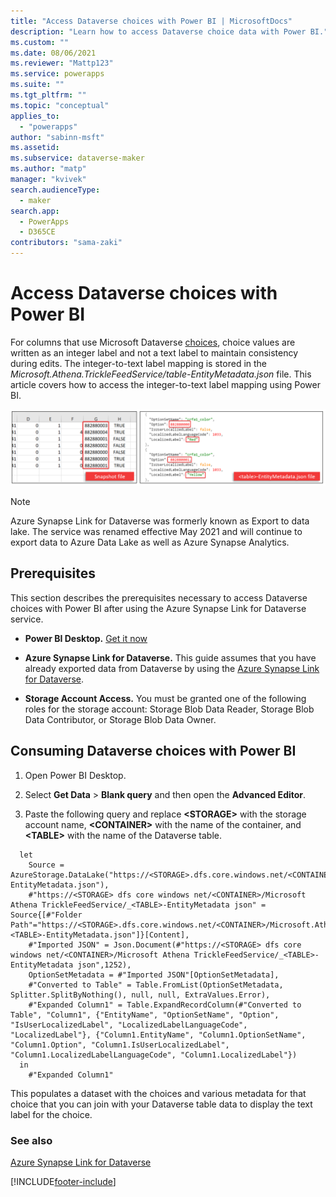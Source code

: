 ```yaml
---
title: "Access Dataverse choices with Power BI | MicrosoftDocs"
description: "Learn how to access Dataverse choice data with Power BI."
ms.custom: ""
ms.date: 08/06/2021
ms.reviewer: "Mattp123"
ms.service: powerapps
ms.suite: ""
ms.tgt_pltfrm: ""
ms.topic: "conceptual"
applies_to: 
  - "powerapps"
author: "sabinn-msft"
ms.assetid: 
ms.subservice: dataverse-maker
ms.author: "matp"
manager: "kvivek"
search.audienceType: 
  - maker
search.app: 
  - PowerApps
  - D365CE
contributors: "sama-zaki"
---
```


# Access Dataverse choices with Power BI



For columns that use Microsoft Dataverse [choices](/powerapps/maker/data-platform/create-edit-global-option-sets), choice values are written as an integer label and not a text label to maintain consistency during edits. The integer-to-text label mapping is stored in the *Microsoft.Athena.TrickleFeedService/table-EntityMetadata.json* file. This article covers how to access the integer-to-text label mapping using Power BI.

![Access option set.](media/access-option-set.png "Access option set")

> [!NOTE]
> Azure Synapse Link for Dataverse was formerly known as Export to data lake. The service was renamed effective May 2021 and will continue to export data to Azure Data Lake as well as Azure Synapse Analytics.

## Prerequisites

This section describes the prerequisites necessary to access Dataverse choices with Power BI after using the Azure Synapse Link for Dataverse service.

- **Power BI Desktop.** [Get it now](https://powerbi.microsoft.com/downloads/)

- **Azure Synapse Link for Dataverse.** This guide assumes that you have already exported data from Dataverse by using the [Azure Synapse Link for Dataverse](export-to-data-lake.md).

- **Storage Account Access.** You must be granted one of the following roles for the storage account: Storage Blob Data Reader, Storage Blob Data Contributor, or Storage Blob Data Owner.

## Consuming Dataverse choices with Power BI

1. Open Power BI Desktop.

2. Select **Get Data** > **Blank query** and then open the **Advanced Editor**.

3. Paste the following query and replace **\<STORAGE\>** with the storage account name, **\<CONTAINER\>** with the name of the container, and **\<TABLE\>** with the name of the Dataverse table.

```PowerQueryM
  let
    Source = AzureStorage.DataLake("https://<STORAGE>.dfs.core.windows.net/<CONTAINER>/Microsoft.Athena.TrickleFeedService/<TABLE>-EntityMetadata.json"),
    #"https://<STORAGE> dfs core windows net/<CONTAINER>/Microsoft Athena TrickleFeedService/_<TABLE>-EntityMetadata json" = Source{[#"Folder Path"="https://<STORAGE>.dfs.core.windows.net/<CONTAINER>/Microsoft.Athena.TrickleFeedService/",Name="<TABLE>-EntityMetadata.json"]}[Content],
    #"Imported JSON" = Json.Document(#"https://<STORAGE> dfs core windows net/<CONTAINER>/Microsoft Athena TrickleFeedService/_<TABLE>-EntityMetadata json",1252),
    OptionSetMetadata = #"Imported JSON"[OptionSetMetadata],
    #"Converted to Table" = Table.FromList(OptionSetMetadata, Splitter.SplitByNothing(), null, null, ExtraValues.Error),
    #"Expanded Column1" = Table.ExpandRecordColumn(#"Converted to Table", "Column1", {"EntityName", "OptionSetName", "Option", "IsUserLocalizedLabel", "LocalizedLabelLanguageCode", "LocalizedLabel"}, {"Column1.EntityName", "Column1.OptionSetName", "Column1.Option", "Column1.IsUserLocalizedLabel", "Column1.LocalizedLabelLanguageCode", "Column1.LocalizedLabel"})
  in
    #"Expanded Column1"
```

This populates a dataset with the choices and various metadata for that choice that you can join with your Dataverse table data to display the text label for the choice.

### See also

[Azure Synapse Link for Dataverse](./export-to-data-lake.md)

[!INCLUDE[footer-include](../../includes/footer-banner.md)]

